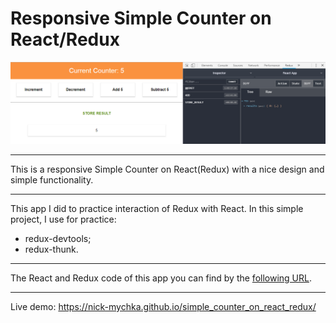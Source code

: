 # Responsive Simple Counter on React/Redux
![cover for app](https://github.com/nick-mychka/simple_counter_on_react_redux_code/blob/master/cover_counter.png "Cover of simple counter")

* * *
This is a responsive Simple Counter on React(Redux) with a nice design and simple functionality.

- - -
This app I did to practice interaction of Redux with React.
In this simple project, I use for practice:
* redux-devtools;
* redux-thunk.

***
The React and Redux code of this app you can find by the [following URL](https://github.com/nick-mychka/simple_counter_on_react_redux_code). 

- - -
Live demo: https://nick-mychka.github.io/simple_counter_on_react_redux/
